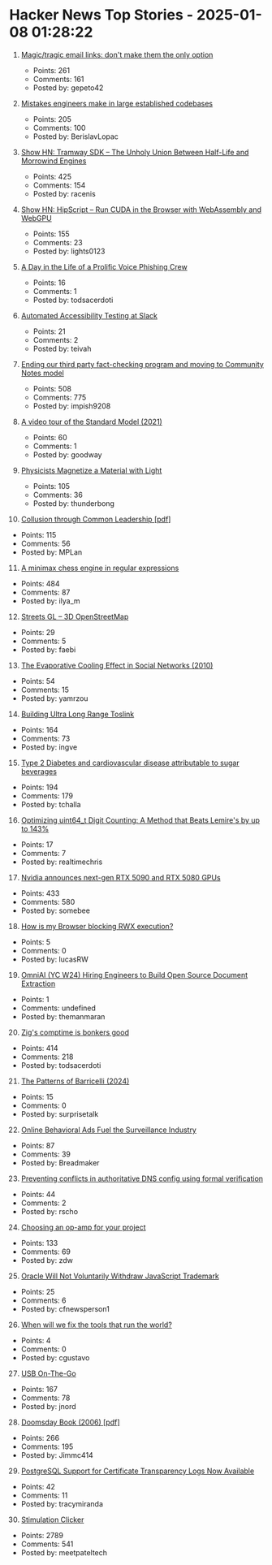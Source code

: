 # Hacker News Top Stories - 2025-01-08 01:28:22

1. [Magic/tragic email links: don't make them the only option](https://recyclebin.zip/posts/annoyinglinks/)
   - Points: 261
   - Comments: 161
   - Posted by: gepeto42

2. [Mistakes engineers make in large established codebases](https://www.seangoedecke.com/large-established-codebases/)
   - Points: 205
   - Comments: 100
   - Posted by: BerislavLopac

3. [Show HN: Tramway SDK – The Unholy Union Between Half-Life and Morrowind Engines](https://racenis.github.io/tram-sdk/why.html)
   - Points: 425
   - Comments: 154
   - Posted by: racenis

4. [Show HN: HipScript – Run CUDA in the Browser with WebAssembly and WebGPU](https://hipscript.lights0123.com/)
   - Points: 155
   - Comments: 23
   - Posted by: lights0123

5. [A Day in the Life of a Prolific Voice Phishing Crew](https://krebsonsecurity.com/2025/01/a-day-in-the-life-of-a-prolific-voice-phishing-crew/)
   - Points: 16
   - Comments: 1
   - Posted by: todsacerdoti

6. [Automated Accessibility Testing at Slack](https://slack.engineering/automated-accessibility-testing-at-slack/)
   - Points: 21
   - Comments: 2
   - Posted by: teivah

7. [Ending our third party fact-checking program and moving to Community Notes model](https://about.fb.com/news/2025/01/meta-more-speech-fewer-mistakes/)
   - Points: 508
   - Comments: 775
   - Posted by: impish9208

8. [A video tour of the Standard Model (2021)](https://www.quantamagazine.org/a-video-tour-of-the-standard-model-20210716/)
   - Points: 60
   - Comments: 1
   - Posted by: goodway

9. [Physicists Magnetize a Material with Light](https://news.mit.edu/2024/physicists-magnetize-material-using-light-1218)
   - Points: 105
   - Comments: 36
   - Posted by: thunderbong

10. [Collusion through Common Leadership [pdf]](https://wwws.law.northwestern.edu/research-faculty/clbe/events/antitrust/documents/prager_collusion_through_common_leadership.pdf)
   - Points: 115
   - Comments: 56
   - Posted by: MPLan

11. [A minimax chess engine in regular expressions](https://nicholas.carlini.com/writing/2025/regex-chess.html)
   - Points: 484
   - Comments: 87
   - Posted by: ilya_m

12. [Streets GL – 3D OpenStreetMap](https://streets.gl/#47.35245,8.50958,21.25,42.00,459.10)
   - Points: 29
   - Comments: 5
   - Posted by: faebi

13. [The Evaporative Cooling Effect in Social Networks (2010)](https://blogs.cornell.edu/info2040/2015/10/14/the-evaporative-cooling-effect-in-social-network/)
   - Points: 54
   - Comments: 15
   - Posted by: yamrzou

14. [Building Ultra Long Range Toslink](https://blog.benjojo.co.uk/post/sfp-experiment-ultra-long-range-toslink)
   - Points: 164
   - Comments: 73
   - Posted by: ingve

15. [Type 2 Diabetes and cardiovascular disease attributable to sugar beverages](https://www.nature.com/articles/s41591-024-03345-4)
   - Points: 194
   - Comments: 179
   - Posted by: tchalla

16. [Optimizing uint64_t Digit Counting: A Method that Beats Lemire's by up to 143%](https://github.com/RealTimeChris/BenchmarkSuite/blob/digit-counting/Benchmark/main.cpp)
   - Points: 17
   - Comments: 7
   - Posted by: realtimechris

17. [Nvidia announces next-gen RTX 5090 and RTX 5080 GPUs](https://www.theverge.com/2025/1/6/24337396/nvidia-rtx-5080-5090-5070-ti-5070-price-release-date)
   - Points: 433
   - Comments: 580
   - Posted by: somebee

18. [How is my Browser blocking RWX execution?](https://rwxstoned.github.io/2025-01-04-Reviewing-browser-hooks/)
   - Points: 5
   - Comments: 0
   - Posted by: lucasRW

19. [OmniAI (YC W24) Hiring Engineers to Build Open Source Document Extraction](https://www.ycombinator.com/companies/omniai/jobs/LG5jeP2-full-stack-engineer)
   - Points: 1
   - Comments: undefined
   - Posted by: themanmaran

20. [Zig's comptime is bonkers good](https://www.scottredig.com/blog/bonkers_comptime/)
   - Points: 414
   - Comments: 218
   - Posted by: todsacerdoti

21. [The Patterns of Barricelli (2024)](https://akkartik.name/post/2024-08-30-devlog)
   - Points: 15
   - Comments: 0
   - Posted by: surprisetalk

22. [Online Behavioral Ads Fuel the Surveillance Industry](https://www.eff.org/deeplinks/2025/01/online-behavioral-ads-fuel-surveillance-industry-heres-how)
   - Points: 87
   - Comments: 39
   - Posted by: Breadmaker

23. [Preventing conflicts in authoritative DNS config using formal verification](https://blog.cloudflare.com/topaz-policy-engine-design/)
   - Points: 44
   - Comments: 2
   - Posted by: rscho

24. [Choosing an op-amp for your project](https://lcamtuf.substack.com/p/choosing-an-op-amp-for-your-project)
   - Points: 133
   - Comments: 69
   - Posted by: zdw

25. [Oracle Will Not Voluntarily Withdraw JavaScript Trademark](https://twitter.com/deno_land/status/1876728474666217739)
   - Points: 25
   - Comments: 6
   - Posted by: cfnewsperson1

26. [When will we fix the tools that run the world?](https://www.cgustavo.com/blog/tools)
   - Points: 4
   - Comments: 0
   - Posted by: cgustavo

27. [USB On-The-Go](https://computer.rip/2024-01-06-usb-on-the-go.html)
   - Points: 167
   - Comments: 78
   - Posted by: jnord

28. [Doomsday Book (2006) [pdf]](https://www.crisesnotes.com/content/files/2023/12/NYFRB-2006.--Doomsday-Book--Searchable.pdf)
   - Points: 266
   - Comments: 195
   - Posted by: Jimmc414

29. [PostgreSQL Support for Certificate Transparency Logs Now Available](https://blog.transparency.dev/postgresql-support-for-certificate-transparency-logs-released)
   - Points: 42
   - Comments: 11
   - Posted by: tracymiranda

30. [Stimulation Clicker](https://neal.fun/stimulation-clicker/)
   - Points: 2789
   - Comments: 541
   - Posted by: meetpateltech

